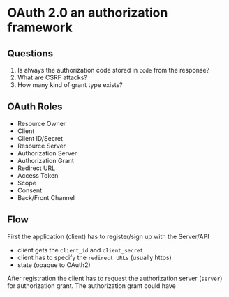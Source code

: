 # OAuth 2.0 an authorization framework

## Questions

1. Is always the authorization code stored in `code` from the response?
2. What are CSRF attacks?
3. How many kind of grant type exists?

## OAuth Roles

- Resource Owner
- Client
- Client ID/Secret
- Resource Server
- Authorization Server
- Authorization Grant
- Redirect URL
- Access Token
- Scope
- Consent
- Back/Front Channel

## Flow

First the application (client) has to register/sign up with the Server/API

- client gets the `client_id` and `client_secret`
- client has to specify the `redirect URLs` (usually https)
- state (opaque to OAuth2)

After registration the client has to request the authorization server (`server`) for authorization grant. The
authorization grant could have 
